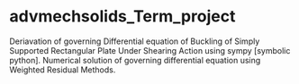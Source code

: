 # advmechsolids_Term_project
Deriavation of governing Differential equation of Buckling of Simply Supported Rectangular Plate Under Shearing Action using sympy [symbolic python].
Numerical solution of governing differential equation  using Weighted Residual Methods.
